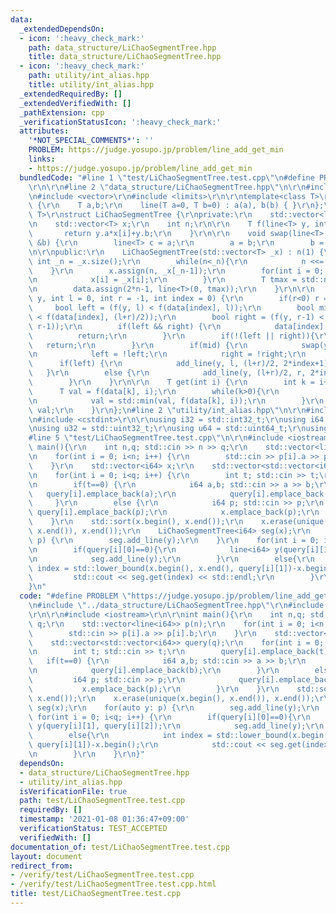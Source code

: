 ```yaml
---
data:
  _extendedDependsOn:
  - icon: ':heavy_check_mark:'
    path: data_structure/LiChaoSegmentTree.hpp
    title: data_structure/LiChaoSegmentTree.hpp
  - icon: ':heavy_check_mark:'
    path: utility/int_alias.hpp
    title: utility/int_alias.hpp
  _extendedRequiredBy: []
  _extendedVerifiedWith: []
  _pathExtension: cpp
  _verificationStatusIcon: ':heavy_check_mark:'
  attributes:
    '*NOT_SPECIAL_COMMENTS*': ''
    PROBLEM: https://judge.yosupo.jp/problem/line_add_get_min
    links:
    - https://judge.yosupo.jp/problem/line_add_get_min
  bundledCode: "#line 1 \"test/LiChaoSegmentTree.test.cpp\"\n#define PROBLEM \"https://judge.yosupo.jp/problem/line_add_get_min\"\
    \r\n\r\n#line 2 \"data_structure/LiChaoSegmentTree.hpp\"\n\r\n#include <algorithm>\r\
    \n#include <vector>\r\n#include <limits>\r\n\r\ntemplate<class T>\r\nstruct line\
    \ {\r\n    T a,b;\r\n    line(T a=0, T b=0) : a(a), b(b) { }\r\n};\r\n\r\ntemplate<class\
    \ T>\r\nstruct LiChaoSegmentTree {\r\nprivate:\r\n    std::vector<line<T>> data;\r\
    \n    std::vector<T> x;\r\n    int n;\r\n\r\n    T f(line<T> y, int i) {\r\n \
    \       return y.a*x[i]+y.b;\r\n    }\r\n\r\n    void swap(line<T> &a, line<T>\
    \ &b) {\r\n        line<T> c = a;\r\n        a = b;\r\n        b = c;\r\n    }\r\
    \n\r\npublic:\r\n    LiChaoSegmentTree(std::vector<T> _x) : n(1) {\r\n       \
    \ int _n = _x.size();\r\n        while(n<_n){\r\n            n <<= 1;\r\n    \
    \    }\r\n        x.assign(n, _x[_n-1]);\r\n        for(int i = 0; i<_n; i++){\r\
    \n            x[i] = _x[i];\r\n        }\r\n        T tmax = std::numeric_limits<T>::max();\r\
    \n        data.assign(2*n-1, line<T>(0, tmax));\r\n    }\r\n\r\n    void add_line(line<T>\
    \ y, int l = 0, int r = -1, int index = 0) {\r\n        if(r<0) r = n;\r\n   \
    \     bool left = (f(y, l) < f(data[index], l));\r\n        bool mid = (f(y, (l+r)/2)\
    \ < f(data[index], (l+r)/2));\r\n        bool right = (f(y, r-1) < f(data[index],\
    \ r-1));\r\n        if(left && right) {\r\n            data[index] = y;\r\n  \
    \          return;\r\n        }\r\n        if(!(left || right)){\r\n         \
    \   return;\r\n        }\r\n        if(mid) {\r\n            swap(y, data[index]);\r\
    \n            left = !left;\r\n            right = !right;\r\n        }\r\n  \
    \      if(left) {\r\n            add_line(y, l, (l+r)/2, 2*index+1);\r\n     \
    \   }\r\n        else {\r\n            add_line(y, (l+r)/2, r, 2*index+2);\r\n\
    \        }\r\n    }\r\n\r\n    T get(int i) {\r\n        int k = i+n-1;\r\n  \
    \      T val = f(data[k], i);\r\n        while(k>0){\r\n            k = (k-1)/2;\r\
    \n            val = std::min(val, f(data[k], i));\r\n        }\r\n        return\
    \ val;\r\n    }\r\n};\n#line 2 \"utility/int_alias.hpp\"\n\r\n#include <cstddef>\r\
    \n#include <cstdint>\r\n\r\nusing i32 = std::int32_t;\r\nusing i64 = std::int64_t;\r\
    \nusing u32 = std::uint32_t;\r\nusing u64 = std::uint64_t;\r\nusing usize = std::size_t;\n\
    #line 5 \"test/LiChaoSegmentTree.test.cpp\"\n\r\n#include <iostream>\r\n\r\nint\
    \ main(){\r\n    int n,q; std::cin >> n >> q;\r\n    std::vector<line<i64>> p(n);\r\
    \n    for(int i = 0; i<n; i++) {\r\n        std::cin >> p[i].a >> p[i].b;\r\n\
    \    }\r\n    std::vector<i64> x;\r\n    std::vector<std::vector<i64>> query(q);\r\
    \n    for(int i = 0; i<q; i++) {\r\n        int t; std::cin >> t;\r\n        query[i].emplace_back(t);\r\
    \n        if(t==0) {\r\n            i64 a,b; std::cin >> a >> b;\r\n         \
    \   query[i].emplace_back(a);\r\n            query[i].emplace_back(b);\r\n   \
    \     }\r\n        else {\r\n            i64 p; std::cin >> p;\r\n           \
    \ query[i].emplace_back(p);\r\n            x.emplace_back(p);\r\n        }\r\n\
    \    }\r\n    std::sort(x.begin(), x.end());\r\n    x.erase(unique(x.begin(),\
    \ x.end()), x.end());\r\n    LiChaoSegmentTree<i64> seg(x);\r\n    for(auto y:\
    \ p) {\r\n        seg.add_line(y);\r\n    }\r\n    for(int i = 0; i<q; i++) {\r\
    \n        if(query[i][0]==0){\r\n            line<i64> y(query[i][1], query[i][2]);\r\
    \n            seg.add_line(y);\r\n        }\r\n        else{\r\n            int\
    \ index = std::lower_bound(x.begin(), x.end(), query[i][1])-x.begin();\r\n   \
    \         std::cout << seg.get(index) << std::endl;\r\n        }\r\n    }\r\n\
    }\n"
  code: "#define PROBLEM \"https://judge.yosupo.jp/problem/line_add_get_min\"\r\n\r\
    \n#include \"../data_structure/LiChaoSegmentTree.hpp\"\r\n#include \"../utility/int_alias.hpp\"\
    \r\n\r\n#include <iostream>\r\n\r\nint main(){\r\n    int n,q; std::cin >> n >>\
    \ q;\r\n    std::vector<line<i64>> p(n);\r\n    for(int i = 0; i<n; i++) {\r\n\
    \        std::cin >> p[i].a >> p[i].b;\r\n    }\r\n    std::vector<i64> x;\r\n\
    \    std::vector<std::vector<i64>> query(q);\r\n    for(int i = 0; i<q; i++) {\r\
    \n        int t; std::cin >> t;\r\n        query[i].emplace_back(t);\r\n     \
    \   if(t==0) {\r\n            i64 a,b; std::cin >> a >> b;\r\n            query[i].emplace_back(a);\r\
    \n            query[i].emplace_back(b);\r\n        }\r\n        else {\r\n   \
    \         i64 p; std::cin >> p;\r\n            query[i].emplace_back(p);\r\n \
    \           x.emplace_back(p);\r\n        }\r\n    }\r\n    std::sort(x.begin(),\
    \ x.end());\r\n    x.erase(unique(x.begin(), x.end()), x.end());\r\n    LiChaoSegmentTree<i64>\
    \ seg(x);\r\n    for(auto y: p) {\r\n        seg.add_line(y);\r\n    }\r\n   \
    \ for(int i = 0; i<q; i++) {\r\n        if(query[i][0]==0){\r\n            line<i64>\
    \ y(query[i][1], query[i][2]);\r\n            seg.add_line(y);\r\n        }\r\n\
    \        else{\r\n            int index = std::lower_bound(x.begin(), x.end(),\
    \ query[i][1])-x.begin();\r\n            std::cout << seg.get(index) << std::endl;\r\
    \n        }\r\n    }\r\n}"
  dependsOn:
  - data_structure/LiChaoSegmentTree.hpp
  - utility/int_alias.hpp
  isVerificationFile: true
  path: test/LiChaoSegmentTree.test.cpp
  requiredBy: []
  timestamp: '2021-01-08 01:36:47+09:00'
  verificationStatus: TEST_ACCEPTED
  verifiedWith: []
documentation_of: test/LiChaoSegmentTree.test.cpp
layout: document
redirect_from:
- /verify/test/LiChaoSegmentTree.test.cpp
- /verify/test/LiChaoSegmentTree.test.cpp.html
title: test/LiChaoSegmentTree.test.cpp
---
```

